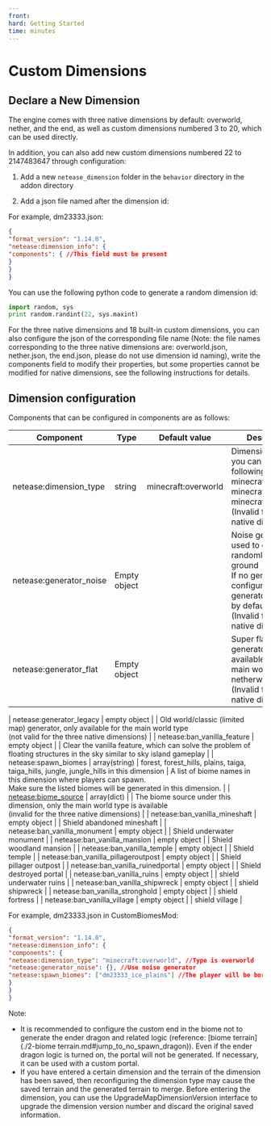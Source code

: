 ```yaml
--- 
front: 
hard: Getting Started 
time: minutes 
--- 
```


# Custom Dimensions 

## Declare a New Dimension 

<span id="jump_to_custom_dimension"></span> 

The engine comes with three native dimensions by default: overworld, nether, and the end, as well as custom dimensions numbered 3 to 20, which can be used directly. 

In addition, you can also add new custom dimensions numbered 22 to 2147483647 through configuration: 

1. Add a new `netease_dimension` folder in the `behavior` directory in the addon directory 

2. Add a json file named after the dimension id: 

For example, dm23333.json: 

```json 
{ 
"format_version": "1.14.0", 
"netease:dimension_info": { 
"components": { //This field must be present 
} 
} 
} 
``` 

You can use the following python code to generate a random dimension id: 

```python 
import random, sys 
print random.randint(22, sys.maxint) 
``` 

For the three native dimensions and 18 built-in custom dimensions, you can also configure the json of the corresponding file name (Note: the file names corresponding to the three native dimensions are: overworld.json, nether.json, the end.json, please do not use dimension id naming), write the components field to modify their properties, but some properties cannot be modified for native dimensions, see the following instructions for details. 

## Dimension configuration 

Components that can be configured in components are as follows: 

| Component | Type | Default value | Description | 
| ----------------------------------------------------- | ------------- | ------------------------------------------------------------ | ------------------------------------------------------------ | 
| netease:dimension_type | string | minecraft:overworld | Dimension type, you can choose the following values: <br>minecraft:overworld<br>minecraft:nether<br>minecraft:the_end<br> (Invalid for three native dimensions) | 
| netease:generator_noise | Empty object | | Noise generator, used to generate randomly bumpy ground<br>If no generator is configured, this generator is used by default<br> (Invalid for three native dimensions) | 
| netease:generator_flat | Empty object | | Super flat generator, only available for the main world and the netherworld types<br> (Invalid for three native dimensions) |

| netease:generator_legacy | empty object | | Old world/classic (limited map) generator, only available for the main world type<br> (not valid for the three native dimensions) | 
| netease:ban_vanilla_feature | empty object | | Clear the vanilla feature, which can solve the problem of floating structures in the sky similar to sky island gameplay | 
| netease:spawn_biomes | array(string) | forest, forest_hills, plains, taiga, taiga_hills, jungle, jungle_hills in this dimension | A list of biome names in this dimension where players can spawn. <br> Make sure the listed biomes will be generated in this dimension. | 
| [netease:biome_source](./2-biome-landform.md#7-4.biome-source-node-type) | array(dict) | | The biome source under this dimension, only the main world type is available<br> (invalid for the three native dimensions) | 
| netease:ban_vanilla_mineshaft | empty object | | Shield abandoned mineshaft | 
| netease:ban_vanilla_monument | empty object | | Shield underwater monument | 
| netease:ban_vanilla_mansion | empty object | | Shield woodland mansion | 
| netease:ban_vanilla_temple | empty object | | Shield temple | 
| netease:ban_vanilla_pillageroutpost | empty object | | Shield pillager outpost | 
| netease:ban_vanilla_ruinedportal | empty object | | Shield destroyed portal | 
| netease:ban_vanilla_ruins | empty object | | shield underwater ruins | 
| netease:ban_vanilla_shipwreck | empty object | | shield shipwreck | 
| netease:ban_vanilla_stronghold | empty object | | shield fortress | 
| netease:ban_vanilla_village | empty object | | shield village | 

For example, dm23333.json in CustomBiomesMod: 

```json 
{ 
"format_version": "1.14.0", 
"netease:dimension_info": { 
"components": { 
"netease:dimension_type": "minecraft:overworld", //Type is overworld 
"netease:generator_noise": {}, //Use noise generator 
"netease:spawn_biomes": ["dm23333_ice_plains"] //The player will be born under the ice field 
} 
} 
} 
``` 
Note: 

- It is recommended to configure the custom end in the biome not to generate the ender dragon and related logic (reference: [biome terrain](./2-biome terrain.md#jump_to_no_spawn_dragon)). Even if the ender dragon logic is turned on, the portal will not be generated. If necessary, it can be used with a custom portal. 
- If you have entered a certain dimension and the terrain of the dimension has been saved, then reconfiguring the dimension type may cause the saved terrain and the generated terrain to merge. Before entering the dimension, you can use the UpgradeMapDimensionVersion interface to upgrade the dimension version number and discard the original saved information. 
